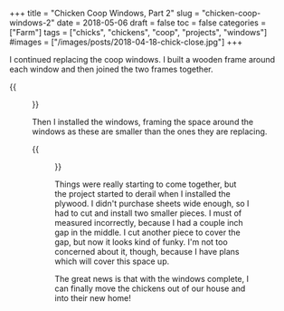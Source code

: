 +++
title = "Chicken Coop Windows, Part 2"
slug = "chicken-coop-windows-2"
date = 2018-05-06
draft = false
toc = false
categories = ["Farm"]
tags = ["chicks", "chickens", "coop", "projects", "windows"]
#images = ["/images/posts/2018-04-18-chick-close.jpg"]
+++

I continued replacing the coop windows. I built a wooden frame around each window and then joined the two frames together.

{{<figure src="/images/posts/2018-05-06-framed.jpg" caption="Thanks Dad for the table saw, I put it to good use :)">}}

Then I installed the windows, framing the space around the windows as these are smaller than the ones they are replacing.

{{<figure src="/images/posts/2018-05-06-partially-installed.jpg" caption="At this point, I'm feeling good about the project">}}

Things were really starting to come together, but the project started to derail when I installed the plywood. I didn't purchase sheets wide enough, so I had to cut and install two smaller pieces. I must of measured incorrectly, because I had a couple inch gap in the middle. I cut another piece to cover the gap, but now it looks kind of funky. I'm not too concerned about it, though, because I have plans which will cover this space up. 

<!-- {{<figure src="/images/posts/2018-05-06-partially-installed.jpg" caption="It's not be prettiest, but it works">}} -->

The great news is that with the windows complete, I can finally move the chickens out of our house and into their new home!

<!-- {{<figure src="/images/posts/2018-05-06-partially-installed.jpg" caption="They seem to like it :)">}} -->
